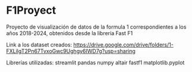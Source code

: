 # F1Proyect
Proyecto de visualización de datos de la formula 1 correspondientes a los años 2018-2024, obtenidos desde la librería Fast F1


Link a los dataset creados:
https://drive.google.com/drive/folders/1-FXLilgT2Pn67TvxoGwc9Ughgy6IWD7g?usp=sharing

Librerías utilizadas:
streamlit
pandas
numpy
altair
fastf1
matplotlib.pyplot

